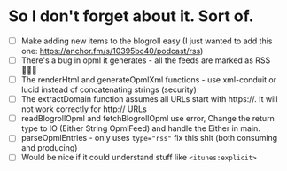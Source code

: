# So I don't forget about it. Sort of.

- [ ] Make adding new items to the blogroll easy (I just wanted to add this one: https://anchor.fm/s/10395bc40/podcast/rss)
- [ ] There's a bug in opml it generates - all the feeds are marked as RSS 🤷🏻‍♂️
- [ ] The renderHtml and generateOpmlXml functions - use xml-conduit or lucid instead of concatenating strings (security)
- [ ] The extractDomain function assumes all URLs start with https://. It will not work correctly for http:// URLs
- [ ] readBlogrollOpml and fetchBlogrollOpml use error, Change the return type to IO (Either String OpmlFeed) and handle the Either in main.
- [ ] parseOpmlEntries - only uses `type="rss"` fix this shit (both consuming and producing)
- [ ] Would be nice if it could understand stuff like `<itunes:explicit>`